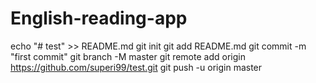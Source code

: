 # English-reading-app

echo "# test" >> README.md
git init
git add README.md
git commit -m "first commit"
git branch -M master
git remote add origin https://github.com/superi99/test.git
git push -u origin master
